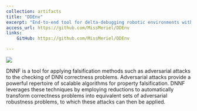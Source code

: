 ```yaml
---
collection: artifacts
title: "DDEnv"
excerpt: "End-to-end tool for delta-debugging robotic environments with a semi-known failure distribution."
access_url: https://github.com/MissMeriel/DDEnv
links: 
    GitHub: https://github.com/MissMeriel/DDEnv

---
```


<img src="{{'/images/tools/dnnf.png' | absolute_url}}">

DNNF is a tool for applying falsification methods such as adversarial attacks to the checking of DNN correctness problems.
Adversarial attacks provide a powerful repertoire of scalable algorithms for property falsification.
DNNF leverages these techniques by employing reductions to automatically transform correctness problems into equivalent sets of adversarial robustness problems, to which these attacks can then be applied.

